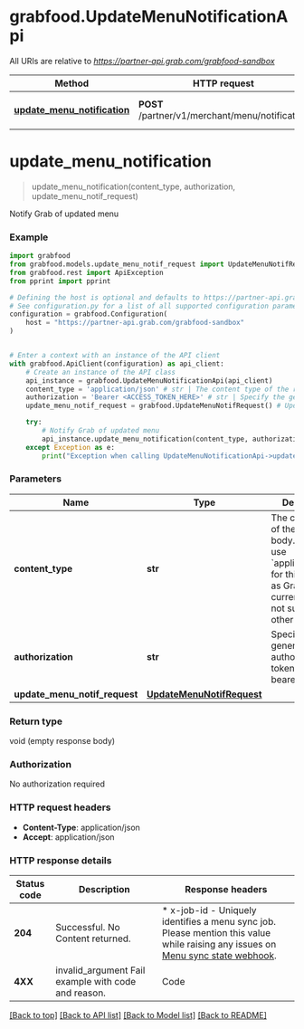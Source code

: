 # grabfood.UpdateMenuNotificationApi

All URIs are relative to *https://partner-api.grab.com/grabfood-sandbox*

Method | HTTP request | Description
------------- | ------------- | -------------
[**update_menu_notification**](UpdateMenuNotificationApi.md#update_menu_notification) | **POST** /partner/v1/merchant/menu/notification | Notify Grab of updated menu


# **update_menu_notification**
> update_menu_notification(content_type, authorization, update_menu_notif_request)

Notify Grab of updated menu

### Example


```python
import grabfood
from grabfood.models.update_menu_notif_request import UpdateMenuNotifRequest
from grabfood.rest import ApiException
from pprint import pprint

# Defining the host is optional and defaults to https://partner-api.grab.com/grabfood-sandbox
# See configuration.py for a list of all supported configuration parameters.
configuration = grabfood.Configuration(
    host = "https://partner-api.grab.com/grabfood-sandbox"
)


# Enter a context with an instance of the API client
with grabfood.ApiClient(configuration) as api_client:
    # Create an instance of the API class
    api_instance = grabfood.UpdateMenuNotificationApi(api_client)
    content_type = 'application/json' # str | The content type of the request body. You must use `application/json` for this header as GrabFood API currently does not support other formats.
    authorization = 'Bearer <ACCESS_TOKEN_HERE>' # str | Specify the generated authorization token of the bearer type.
    update_menu_notif_request = grabfood.UpdateMenuNotifRequest() # UpdateMenuNotifRequest | 

    try:
        # Notify Grab of updated menu
        api_instance.update_menu_notification(content_type, authorization, update_menu_notif_request)
    except Exception as e:
        print("Exception when calling UpdateMenuNotificationApi->update_menu_notification: %s\n" % e)
```



### Parameters


Name | Type | Description  | Notes
------------- | ------------- | ------------- | -------------
 **content_type** | **str**| The content type of the request body. You must use &#x60;application/json&#x60; for this header as GrabFood API currently does not support other formats. | 
 **authorization** | **str**| Specify the generated authorization token of the bearer type. | 
 **update_menu_notif_request** | [**UpdateMenuNotifRequest**](UpdateMenuNotifRequest.md)|  | 

### Return type

void (empty response body)

### Authorization

No authorization required

### HTTP request headers

 - **Content-Type**: application/json
 - **Accept**: application/json

### HTTP response details

| Status code | Description | Response headers |
|-------------|-------------|------------------|
**204** | Successful. No Content returned. |  * x-job-id - Uniquely identifies a menu sync job. Please mention this value while raising any issues on [Menu sync state webhook](#tag/menu-sync-state-webhook). <br>  |
**4XX** | invalid_argument Fail example with code and reason. | Code | Reason           | Message                                            | | -----| ---------------  | -------------------------------------------------- | | 409  | invalid_argument | sync menu too frequently, retry after 120 seconds  |  &gt; Note: A distributed interval lock mechanism with a default duration of 120 seconds is in place for the same requests sent. The lock duration is customizable and may vary across different partners.  |  -  |

[[Back to top]](#) [[Back to API list]](../README.md#documentation-for-api-endpoints) [[Back to Model list]](../README.md#documentation-for-models) [[Back to README]](../README.md)

